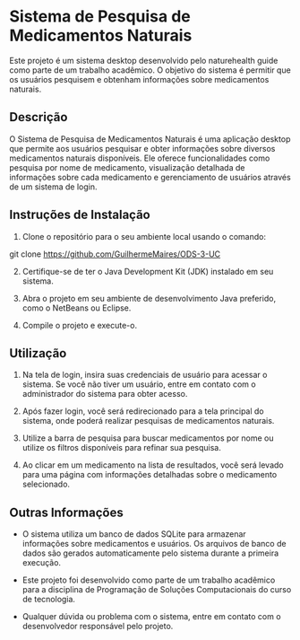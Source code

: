 # Sistema de Pesquisa de Medicamentos Naturais

Este projeto é um sistema desktop desenvolvido pelo naturehealth guide como parte de um trabalho acadêmico. O objetivo do sistema é permitir que os usuários pesquisem e obtenham informações sobre medicamentos naturais.

## Descrição

O Sistema de Pesquisa de Medicamentos Naturais é uma aplicação desktop que permite aos usuários pesquisar e obter informações sobre diversos medicamentos naturais disponíveis. Ele oferece funcionalidades como pesquisa por nome de medicamento, visualização detalhada de informações sobre cada medicamento e gerenciamento de usuários através de um sistema de login.

## Instruções de Instalação

1. Clone o repositório para o seu ambiente local usando o comando:

git clone https://github.com/GuilhermeMaires/ODS-3-UC


2. Certifique-se de ter o Java Development Kit (JDK) instalado em seu sistema.

3. Abra o projeto em seu ambiente de desenvolvimento Java preferido, como o NetBeans ou Eclipse.

4. Compile o projeto e execute-o.

## Utilização

1. Na tela de login, insira suas credenciais de usuário para acessar o sistema. Se você não tiver um usuário, entre em contato com o administrador do sistema para obter acesso.

2. Após fazer login, você será redirecionado para a tela principal do sistema, onde poderá realizar pesquisas de medicamentos naturais.

3. Utilize a barra de pesquisa para buscar medicamentos por nome ou utilize os filtros disponíveis para refinar sua pesquisa.

4. Ao clicar em um medicamento na lista de resultados, você será levado para uma página com informações detalhadas sobre o medicamento selecionado.

## Outras Informações

- O sistema utiliza um banco de dados SQLite para armazenar informações sobre medicamentos e usuários. Os arquivos de banco de dados são gerados automaticamente pelo sistema durante a primeira execução.

- Este projeto foi desenvolvido como parte de um trabalho acadêmico para a disciplina de Programação de Soluções Computacionais do curso de tecnologia.

- Qualquer dúvida ou problema com o sistema, entre em contato com o desenvolvedor responsável pelo projeto.
